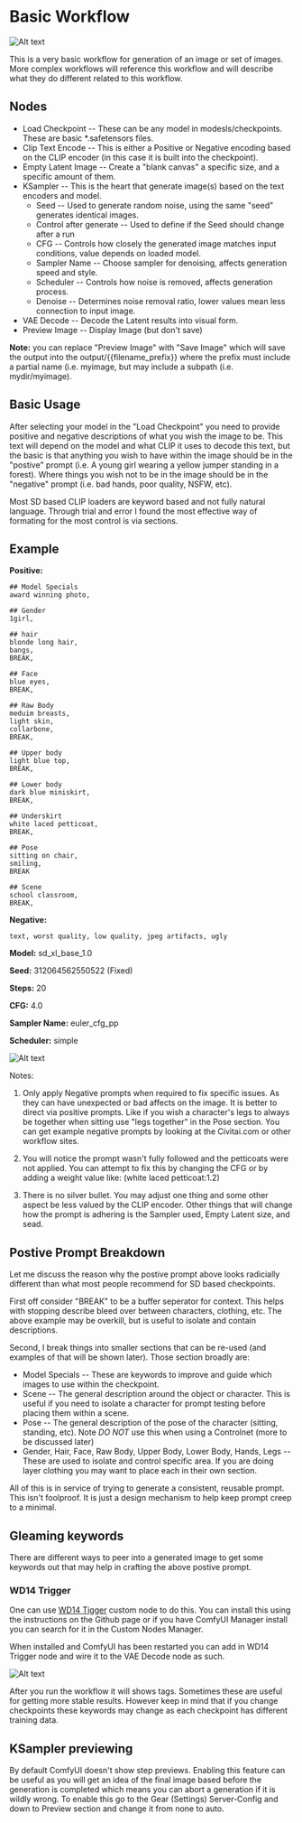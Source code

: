 # Basic Workflow
![Alt text](images/Basic-SD-Workflow.png "Basic SD Workflow")

This is a very basic workflow for generation of an image or set of images.  More complex workflows will reference this workflow and will describe what they do different related to this workflow.

## Nodes
* Load Checkpoint -- These can be any model in modesls/checkpoints.  These are basic *.safetensors files.
* Clip Text Encode -- This is either a Positive or Negative encoding based on the CLIP encoder (in this case it is built into the checkpoint).
* Empty Latent Image -- Create a "blank canvas" a specific size, and a specific amount of them.
* KSampler -- This is the heart that generate image(s) based on the text encoders and model.
  * Seed -- Used to generate random noise, using the same "seed" generates identical images.
  * Control after generate -- Used to define if the Seed should change after a run
  * CFG -- Controls how closely the generated image matches input conditions, value depends on loaded model.
  * Sampler Name -- Choose sampler for denoising, affects generation speed and style.
  * Scheduler -- Controls how noise is removed, affects generation process.
  * Denoise -- Determines noise removal ratio, lower values mean less connection to input image.
* VAE Decode -- Decode the Latent results into visual form.
* Preview Image -- Display Image (but don't save)

**Note:** you can replace "Preview Image" with "Save Image" which will save the output into the output/{{filename_prefix}}  where the prefix must include a partial name (i.e. myimage, but may include a subpath (i.e. mydir/myimage).

## Basic Usage
After selecting your model in the "Load Checkpoint" you need to provide positive and negative descriptions of what you wish the image to be.  This text will depend on the model and what CLIP it uses to decode this text, but the basic is that anything you wish to have within the image should be in the "postive" prompt (i.e. A young girl wearing a yellow jumper standing in a forest). Where things you wish not to be in the image should be in the "negative" prompt (i.e. bad hands, poor quality, NSFW, etc).

Most SD based CLIP loaders are keyword based and not fully natural language. Through trial and error I found the most effective way of formating for the most control is via sections.

## Example
**Positive:**
```
## Model Specials
award winning photo,

## Gender
1girl,

## hair
blonde long hair,
bangs,
BREAK,

## Face
blue eyes,
BREAK,

## Raw Body
meduim breasts, 
light skin,
collarbone,
BREAK,

## Upper body
light blue top,
BREAK,

## Lower body
dark blue miniskirt,
BREAK,

## Underskirt
white laced petticoat,
BREAK,

## Pose
sitting on chair,
smiling,
BREAK

## Scene
school classroom,
BREAK,

```
**Negative:**
```
text, worst quality, low quality, jpeg artifacts, ugly
```

**Model:** sd_xl_base_1.0

**Seed:** 312064562550522 (Fixed)

**Steps:** 20

**CFG:** 4.0

**Sampler Name:** euler_cfg_pp

**Scheduler:** simple

![Alt text](images/Basic-SD-Workflow-Output1.png "Basic SD Workflow Output 1")

Notes:

1. Only apply Negative prompts when required to fix specific issues.  As they can have unexpected or bad affects on the image.  It is better to direct via positive prompts.  Like if you wish a character's legs to always be together when sitting use "legs together" in the Pose section. You can get example negative prompts by looking at the Civitai.com or other workflow sites.

2. You will notice the prompt wasn't fully followed and the petticoats were not applied.  You can attempt to fix this by changing the CFG or by adding a weight value like: (white laced petticoat:1.2)

3. There is no silver bullet.  You may adjust one thing and some other aspect be less valued by the CLIP encoder.  Other things that will change how the prompt is adhering is the Sampler used, Empty Latent size, and sead.

## Postive Prompt Breakdown 
Let me discuss the reason why the postive prompt above looks radicially different than what most people recommend for SD based checkpoints.

First off consider "BREAK" to be a buffer seperator for context. This helps with stopping describe bleed over between characters, clothing, etc.  The above example may be overkill, but is useful to isolate and contain descriptions.

Second, I break things into smaller sections that can be re-used (and examples of that will be shown later).  Those section broadly are:

* Model Specials -- These are keywords to improve and guide which images to use within the checkpoint.
* Scene -- The general description around the object or character.  This is useful if you need to isolate a character for prompt testing before placing them within a scene.
* Pose -- The general description of the pose of the character (sitting, standing, etc). Note *DO NOT* use this when using a Controlnet (more to be discussed later)
* Gender, Hair, Face, Raw Body, Upper Body, Lower Body, Hands, Legs -- These are used to isolate and control specific area.  If you are doing layer clothing you may want to place each in their own section.

All of this is in service of trying to generate a consistent, reusable prompt.  This isn't foolproof.  It is just a design mechanism to help keep prompt creep to a minimal. 

## Gleaming keywords
There are different ways to peer into a generated image to get some keywords out that may help in crafting the above postive prompt.

### WD14 Trigger
One can use [WD14 Tigger](https://github.com/pythongosssss/ComfyUI-WD14-Tagger) custom node to do this.  You can install this using the instructions on the Github page or if you have ComfyUI Manager install you can search for it in the Custom Nodes Manager.

When installed and ComfyUI has been restarted you can add in WD14 Trigger node and wire it to the VAE Decode node as such.

![Alt text](images/Basic-SD-Workflow-WD14Trigger.png "WD14 Trigger")

After you run the workflow it will shows tags. Sometimes these are useful for getting more stable results.  However keep in mind that if you change checkpoints these keywords may change as each checkpoint has different training data.

## KSampler previewing
By default ComfyUI doesn't show step previews.  Enabling this feature can be useful as you will get an idea of the final image based before the generation is completed which means you can abort a generation if it is wildly wrong.  To enable this go to the Gear (Settings) Server-Config and down to Preview section and change it from none to auto.